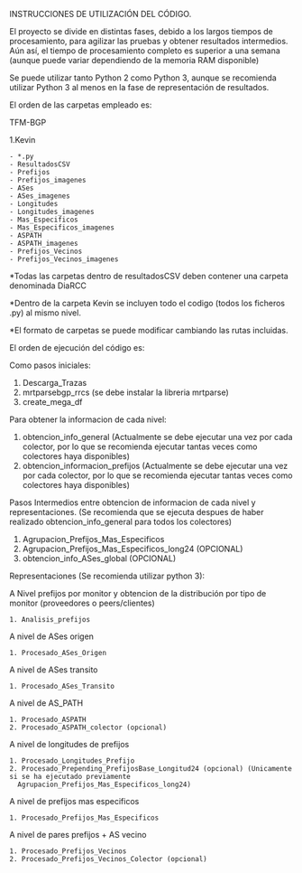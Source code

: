 INSTRUCCIONES DE UTILIZACIÓN DEL CÓDIGO.

El proyecto se divide en distintas fases, debido a los largos tiempos de procesamiento, para agilizar las pruebas y obtener
resultados intermedios. Aún así, el tiempo de procesamiento completo es superior a una semana (aunque puede variar dependiendo de
la memoria RAM disponible)

Se puede utilizar tanto Python 2 como Python 3, aunque se recomienda utilizar Python 3 al menos en la fase de representación
de resultados.

El orden de las carpetas empleado es:

TFM-BGP

 1.Kevin
 
    - *.py
    - ResultadosCSV   
    - Prefijos 
    - Prefijos_imagenes   
    - ASes
    - ASes_imagenes
    - Longitudes
    - Longitudes_imagenes
    - Mas_Especificos
    - Mas_Especificos_imagenes
    - ASPATH
    - ASPATH_imagenes
    - Prefijos_Vecinos
    - Prefijos_Vecinos_imagenes


*Todas las carpetas dentro de resultadosCSV deben contener una carpeta denominada DiaRCC

*Dentro de la carpeta Kevin se incluyen todo el codigo (todos los ficheros .py) al mismo nivel.

*El formato de carpetas se puede modificar cambiando las rutas incluidas.


El orden de ejecución del código es:

Como pasos iniciales:
  1. Descarga_Trazas
  2. mrtparsebgp_rrcs (se debe instalar la libreria mrtparse)
  3. create_mega_df
  
Para obtener la informacion de cada nivel:
  1. obtencion_info_general (Actualmente se debe ejecutar una vez por cada colector, por lo que se recomienda ejecutar 
  tantas veces como colectores haya disponibles)
  2. obtencion_informacion_prefijos (Actualmente se debe ejecutar una vez por cada colector, por lo que se recomienda ejecutar 
  tantas veces como colectores haya disponibles) 
  
Pasos Intermedios entre obtencion de informacion de cada nivel y representaciones. (Se recomienda que se ejecuta despues de haber realizado
obtencion_info_general para todos los colectores)
  1. Agrupacion_Prefijos_Mas_Especificos
  2. Agrupacion_Prefijos_Mas_Especificos_long24 (OPCIONAL)
  3. obtencion_info_ASes_global (OPCIONAL)
  
Representaciones (Se recomienda utilizar python 3):

  A Nivel prefijos por monitor y obtencion de la distribución por tipo de monitor (proveedores o peers/clientes)
  
    1. Analisis_prefijos
    
  A nivel de ASes origen
  
    1. Procesado_ASes_Origen
    
  A nivel de ASes transito
  
    1. Procesado_ASes_Transito
  
  A nivel de AS_PATH
  
    1. Procesado_ASPATH
    2. Procesado_ASPATH_colector (opcional)
   
  A nivel de longitudes de prefijos
  
    1. Procesado_Longitudes_Prefijo
    2. Procesado_Prepending_PrefijosBase_Longitud24 (opcional) (Unicamente si se ha ejecutado previamente
      Agrupacion_Prefijos_Mas_Especificos_long24)
  
  A nivel de prefijos mas especificos
  
    1. Procesado_Prefijos_Mas_Especificos
  
  A nivel de pares prefijos + AS vecino
  
    1. Procesado_Prefijos_Vecinos
    2. Procesado_Prefijos_Vecinos_Colector (opcional)
  
  
